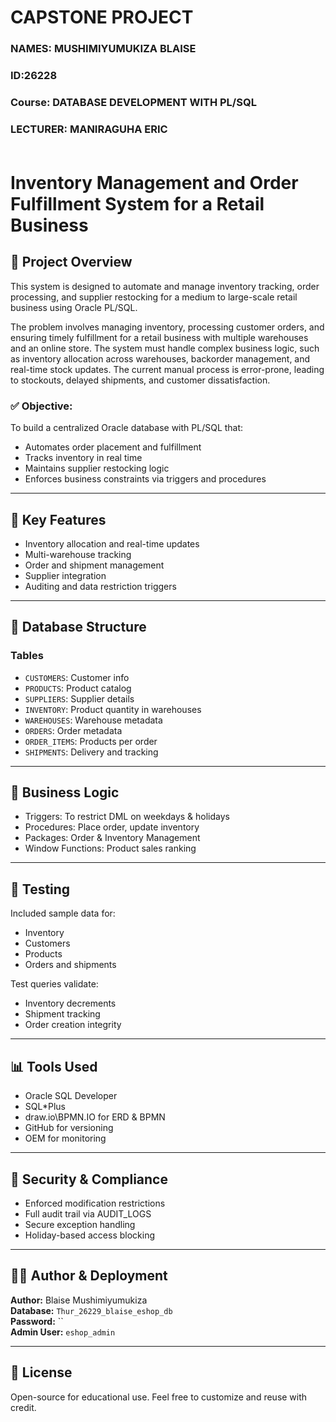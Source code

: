 # CAPSTONE PROJECT
### NAMES: MUSHIMIYUMUKIZA BLAISE
### ID:26228
### Course: DATABASE DEVELOPMENT WITH PL/SQL
### LECTURER: MANIRAGUHA ERIC<br><br>
# Inventory Management and Order Fulfillment System for a Retail Business

## 📌 Project Overview
This system is designed to automate and manage inventory tracking, order processing, and supplier restocking for a medium to large-scale retail business using Oracle PL/SQL.
<P>The problem involves managing inventory, processing customer orders, and ensuring timely fulfillment 
for a retail business with multiple warehouses and an online store. The system must handle complex 
business logic, such as inventory allocation across warehouses, backorder management, and real-time 
stock updates. The current manual process is error-prone, 
leading to stockouts, delayed shipments, and customer dissatisfaction.
</P>


### ✅ Objective:
To build a centralized Oracle database with PL/SQL that:
- Automates order placement and fulfillment
- Tracks inventory in real time
- Maintains supplier restocking logic
- Enforces business constraints via triggers and procedures
  

---

## 🧩 Key Features
- Inventory allocation and real-time updates
- Multi-warehouse tracking
- Order and shipment management
- Supplier integration
- Auditing and data restriction triggers

---

## 🧱 Database Structure
### Tables
- `CUSTOMERS`: Customer info
- `PRODUCTS`: Product catalog
- `SUPPLIERS`: Supplier details
- `INVENTORY`: Product quantity in warehouses
- `WAREHOUSES`: Warehouse metadata
- `ORDERS`: Order metadata
- `ORDER_ITEMS`: Products per order
- `SHIPMENTS`: Delivery and tracking

---

## 🔄 Business Logic
- Triggers: To restrict DML on weekdays & holidays
- Procedures: Place order, update inventory
- Packages: Order & Inventory Management
- Window Functions: Product sales ranking

---

## 🧪 Testing
Included sample data for:
- Inventory
- Customers
- Products
- Orders and shipments

Test queries validate:
- Inventory decrements
- Shipment tracking
- Order creation integrity

---

## 📊 Tools Used
- Oracle SQL Developer
- SQL*Plus
- draw.io\BPMN.IO for ERD & BPMN
- GitHub for versioning
- OEM for monitoring

---

## 🔐 Security & Compliance
- Enforced modification restrictions
- Full audit trail via AUDIT_LOGS
- Secure exception handling
- Holiday-based access blocking

---

## 👨‍💻 Author & Deployment
**Author:** Blaise Mushimiyumukiza  
**Database:** `Thur_26229_blaise_eshop_db`  
**Password:** ``  
**Admin User:** `eshop_admin`  

---

## 📜 License
Open-source for educational use. Feel free to customize and reuse with credit.

